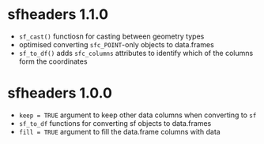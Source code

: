 # sfheaders 1.1.0

* `sf_cast()` functiosn for casting between geometry types
* optimised converting `sfc_POINT`-only objects to data.frames
* `sf_to_df()` adds `sfc_columns` attributes to identify which of the columns form the coordinates

# sfheaders 1.0.0

* `keep = TRUE` argument to keep other data columns when converting to `sf`
* `sf_to_df` functions for converting sf objects to data.frames
* `fill = TRUE` argument to fill the data.frame columns with data
